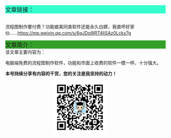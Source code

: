 <div style="background-color:#33ffcc;font-size:18px">文章链接：</div>

<br/>流程图制作要付费？功能媲美同类软件还能永久白嫖，我直呼好家伙......<a href="https://mp.weixin.qq.com/s/6qJDq9lRT4liSAz0Lckx7g" target="_blank" >https://mp.weixin.qq.com/s/6qJDq9lRT4liSAz0Lckx7g</a>



<div style="background-color:RGB(52,160,40);font-size:18px">文章简介：</div>
该文章主要内容为：

电脑端免费的流程图制作软件，功能和市面上收费的软件一模一样，十分强大。

**本号持续分享有内容的干货，您的关注是我坚持的动力！**

<img src="./_assets/clip_image002.jpg" style="width:33%;margin-left:30%" />